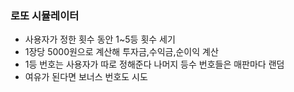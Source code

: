 ### 로또 시뮬레이터

- 사용자가  정한 횟수 동안  1~5등 횟수 세기
- 1장당 5000원으로 계산해 투자금,수익금,순이익 계산
- 1등 번호는 사용자가 따로 정해준다 나머지 등수 번호들은 매판마다 랜덤
- 여유가 된다면 보너스 번호도 시도
